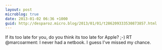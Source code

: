 ```yaml
---
layout: post
microblog: true
date: 2013-01-02 06:36 +1000
guid: http://desparoz.micro.blog/2013/01/01/t286209333530873857.html
---
```

If its too late for you, do you think its too late for Apple? ;-) RT @marcoarment: I never had a netbook. I guess I've missed my chance.
